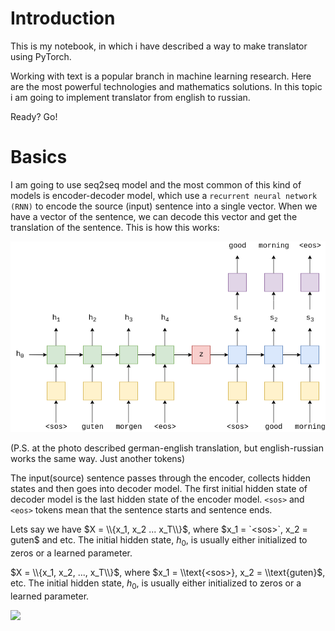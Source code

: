 # Introduction
This is my notebook, in which i have described a way to make translator using PyTorch. 

Working with text is a popular branch in machine learning research. Here are the most powerful technologies and mathematics solutions. In this topic i am going to implement translator from english to russian. 

Ready? Go!

# Basics

I am going to use seq2seq model and the most common of this kind of models is encoder-decoder model, which use a `recurrent neural network (RNN)` to encode the source (input) sentence into a single vector. When we have a vector of the sentence, we can decode this vector and get the translation of the sentence. This is how this works:

![](./img_trans/seq2seq1.png)

(P.S. at the photo described german-english translation, but english-russian works the same way. Just another tokens)

The input(source) sentence passes through the encoder, collects hidden states and then goes into decoder model. The first initial hidden state of decoder model is the last hidden state of the encoder model. `<sos>` and `<eos>` tokens mean that the sentence starts and sentence ends. 

Lets say we have $X = \\{x_1, x_2 ... x_T\\}$, where $x_1 = `<sos>`, x_2 = guten$ and etc. The initial hidden state, $h_0$, is usually either initialized to zeros or a learned parameter.

$X = \\{x_1, x_2, ..., x_T\\}$, where $x_1 = \\text{<sos>}, x_2 = \\text{guten}$, etc. The initial hidden state, $h_0$, is usually either initialized to zeros or a learned parameter.

<img src="https://render.githubusercontent.com/render/math?math=e^{i \pi} = -1">
